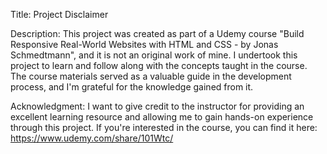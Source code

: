 Title: Project Disclaimer

Description:
This project was created as part of a Udemy course "Build Responsive Real-World Websites with HTML and CSS - by Jonas Schmedtmann", and it is not an original work of mine. I undertook this project to learn and follow along with the concepts taught in the course. The course materials served as a valuable guide in the development process, and I'm grateful for the knowledge gained from it.

Acknowledgment:
I want to give credit to the instructor for providing an excellent learning resource and allowing me to gain hands-on experience through this project. If you're interested in the course, you can find it here: https://www.udemy.com/share/101Wtc/ 

